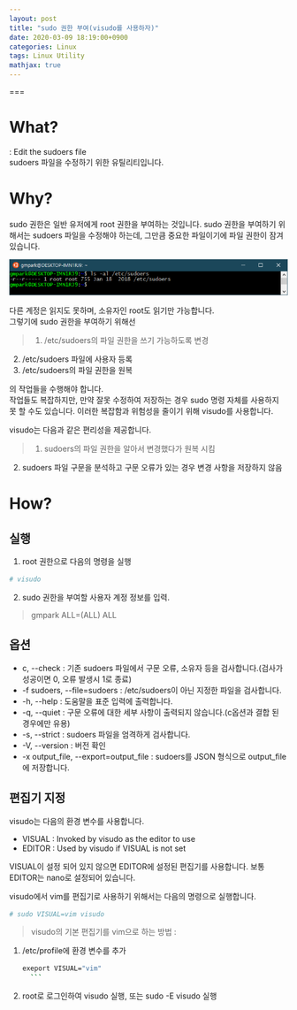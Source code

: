 ```yaml
---
layout: post
title: "sudo 권한 부여(visudo를 사용하자)"
date: 2020-03-09 18:19:00+0900
categories: Linux
tags: Linux Utility
mathjax: true
---
```


===


# What?
: Edit the sudoers file  
sudoers 파일을 수정하기 위한 유틸리티입니다. 


# Why? 
sudo 권한은 일반 유저에게 root 권한을 부여하는 것입니다.
sudo 권한을 부여하기 위해서는 sudoers 파일을 수정해야 하는데, 그만큼 중요한 파일이기에 파일 권한이 잠겨 있습니다.  

![sudoers](/resource/visudo/sudoers.png)

다른 계정은 읽지도 못하며, 소유자인 root도 읽기만 가능합니다.  
그렇기에 sudo 권한을 부여하기 위해선   
> 1. /etc/sudoers의 파일 권한을 쓰기 가능하도록 변경 
  2. /etc/sudoers 파일에 사용자 등록
  3. /etc/sudoers의 파일 권한을 원복  

의 작업들을 수행해야 합니다.  
작업들도 복잡하지만, 만약 잘못 수정하여 저장하는 경우 sudo 명령 자체를 사용하지 못 할 수도 있습니다.
이러한 복잡함과 위험성을 줄이기 위해 visudo를 사용합니다.

visudo는 다음과 같은 편리성을 제공합니다.
> 1. sudoers의 파일 권한을 알아서 변경했다가 원복 시킴
  2. sudoers 파일 구문을 분석하고 구문 오류가 있는 경우 변경 사항을 저장하지 않음

# How?
## 실행
  1. root 권한으로 다음의 명령을 실행
  ```bash
  # visudo
  ```
  2. sudo 권한을 부여할 사용자 계정 정보를 입력.
  > gmpark ALL=(ALL) ALL

## 옵션
> 
  - c, --check : 기존 sudoers 파일에서 구문 오류, 소유자 등을 검사합니다.(검사가 성공이면 0, 오류 발생시 1로 종료)
  - -f sudoers, --file=sudoers : /etc/sudoers이 아닌 지정한 파일을 검사합니다.
  - -h, --help : 도움말을 표준 입력에 출력합니다.
  - -q, --quiet : 구문 오류에 대한 세부 사항이 출력되지 않습니다.(c옵션과 결합 된 경우에만 유용)
  - -s, --strict : sudoers 파일을 엄격하게 검사합니다.
  - -V, --version : 버전 확인
  - -x output_file, --export=output_file : sudoers를 JSON 형식으로 output_file에 저장합니다.

## 편집기 지정
visudo는 다음의 환경 변수를 사용합니다.
  - VISUAL : Invoked by visudo as the editor to use
  - EDITOR : Used by visudo if VISUAL is not set

VISUAL이 설정 되어 있지 않으면 EDITOR에 설정된 편집기를 사용합니다. 보통 EDITOR는 nano로 설정되어 있습니다.

visudo에서 vim를 편집기로 사용하기 위해서는 다음의 명령으로 실행합니다.
```bash
# sudo VISUAL=vim visudo
```

> visudo의 기본 편집기를 vim으로 하는 방법 : 
1. /etc/profile에 환경 변수를 추가  
	  ```bash
    exeport VISUAL="vim"
		```  
2. root로 로그인하여 visudo 실행, 또는 sudo -E visudo 실행
